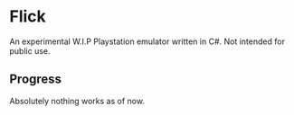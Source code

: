# Flick
An experimental W.I.P Playstation emulator written in C#. 
Not intended for public use.

## Progress
Absolutely nothing works as of now.
